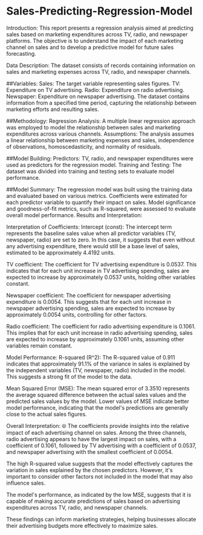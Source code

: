 # Sales-Predicting-Regression-Model

Introduction:
This report presents a regression analysis aimed at predicting sales based on marketing expenditures across TV, radio, and newspaper platforms. The objective is to understand the impact of each marketing channel on sales and to develop a predictive model for future sales forecasting.

Data Description:
The dataset consists of records containing information on sales and marketing expenses across TV, radio, and newspaper channels.

##Variables:
Sales: The target variable representing sales figures.
TV: Expenditure on TV advertising.
Radio: Expenditure on radio advertising.
Newspaper: Expenditure on newspaper advertising.
The dataset contains information from a specified time period, capturing the relationship between marketing efforts and resulting sales.

##Methodology:
Regression Analysis: A multiple linear regression approach was employed to model the relationship between sales and marketing expenditures across various channels.
Assumptions: The analysis assumes a linear relationship between marketing expenses and sales, independence of observations, homoscedasticity, and normality of residuals.

##Model Building:
Predictors: TV, radio, and newspaper expenditures were used as predictors for the regression model.
Training and Testing: The dataset was divided into training and testing sets to evaluate model performance.

##Model Summary:
The regression model was built using the training data and evaluated based on various metrics.
Coefficients were estimated for each predictor variable to quantify their impact on sales.
Model significance and goodness-of-fit metrics, such as R-squared, were assessed to evaluate overall model performance.
Results and Interpretation:


Interpretation of Coefficients:
Intercept (const): The intercept term represents the baseline sales value when all predictor variables (TV, newspaper, radio) are set to zero. In this case, it suggests that even without any advertising expenditure, there would still be a base level of sales, estimated to be approximately 4.4192 units.

TV coefficient: The coefficient for TV advertising expenditure is 0.0537. This indicates that for each unit increase in TV advertising spending, sales are expected to increase by approximately 0.0537 units, holding other variables constant.

Newspaper coefficient: The coefficient for newspaper advertising expenditure is 0.0054. This suggests that for each unit increase in newspaper advertising spending, sales are expected to increase by approximately 0.0054 units, controlling for other factors.

Radio coefficient: The coefficient for radio advertising expenditure is 0.1061. This implies that for each unit increase in radio advertising spending, sales are expected to increase by approximately 0.1061 units, assuming other variables remain constant.

Model Performance:
R-squared (R^2): The R-squared value of 0.911 indicates that approximately 91.1% of the variance in sales is explained by the independent variables (TV, newspaper, radio) included in the model. This suggests a strong fit of the model to the data.

Mean Squared Error (MSE): The mean squared error of 3.3510 represents the average squared difference between the actual sales values and the predicted sales values by the model. Lower values of MSE indicate better model performance, indicating that the model's predictions are generally close to the actual sales figures.

Overall Interpretation:
&#10686; The coefficients provide insights into the relative impact of each advertising channel on sales. Among the three channels, radio advertising appears to have the largest impact on sales, with a coefficient of 0.1061, followed by TV advertising with a coefficient of 0.0537, and newspaper advertising with the smallest coefficient of 0.0054.

The high R-squared value suggests that the model effectively captures the variation in sales explained by the chosen predictors. However, it's important to consider other factors not included in the model that may also influence sales.

The model's performance, as indicated by the low MSE, suggests that it is capable of making accurate predictions of sales based on advertising expenditures across TV, radio, and newspaper channels.

These findings can inform marketing strategies, helping businesses allocate their advertising budgets more effectively to maximize sales.
